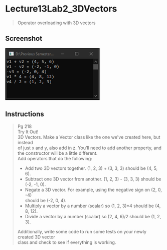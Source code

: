 # Lecture13Lab2_3DVectors
> Operator overloading with 3D vectors

## Screenshot
![screenshot](Lecture13Lab2_3DVectors.png)

## Instructions
> Pg 218  
> Try It Out!  
> 3D Vectors. Make a Vector class like the one we've created here, but instead  
> of just x and y, also add in z. You'll need to add another property, and  
> the constructor will be a little different.  
> Add operators that do the following:  
> - Add two 3D vectors together. (1, 2, 3) + (3, 3, 3) should be (4, 5, 6).  
> - Subtract one 3D vector from another. (1, 2, 3) - (3, 3, 3) should be  
> (-2, -1, 0).  
> - Negate a 3D vector. For example, using the negative sign on (2, 0, -4)  
> should be (-2, 0, 4).  
> - Multiply a vector by a number (scalar) so (1, 2, 3)*4 should be (4, 8, 12).  
> - Divide a vector by a number (scalar) so (2, 4, 6)/2 should be (1, 2, 3).  
> 
> Additionally, write some code to run some tests on your newly created 3D vector  
> class and check to see if everything is working.